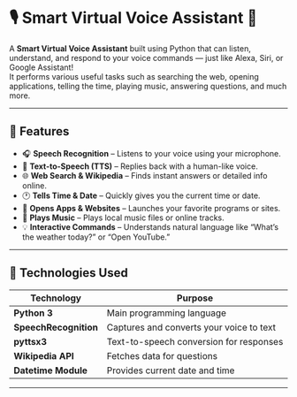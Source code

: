 # 🎙️ Smart Virtual Voice Assistant 🤖

A **Smart Virtual Voice Assistant** built using Python that can listen, understand, and respond to your voice commands — just like Alexa, Siri, or Google Assistant!  
It performs various useful tasks such as searching the web, opening applications, telling the time, playing music, answering questions, and much more.

---

## 🚀 Features

- 🎧 **Speech Recognition** – Listens to your voice using your microphone.  
- 💬 **Text-to-Speech (TTS)** – Replies back with a human-like voice.  
- 🌐 **Web Search & Wikipedia** – Finds instant answers or detailed info online.  
- 🕐 **Tells Time & Date** – Quickly gives you the current time or date.  
- 📁 **Opens Apps & Websites** – Launches your favorite programs or sites.  
- 🎵 **Plays Music** – Plays local music files or online tracks.  
- 💡 **Interactive Commands** – Understands natural language like “What’s the weather today?” or “Open YouTube.”  

---

## 🧠 Technologies Used

| Technology | Purpose |
|-------------|----------|
| **Python 3** | Main programming language |
| **SpeechRecognition** | Captures and converts your voice to text |
| **pyttsx3** | Text-to-speech conversion for responses |
| **Wikipedia API** | Fetches data for questions |
| **Datetime Module** | Provides current date and time |

---


